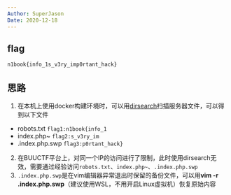 ```yaml
---
Author: SuperJason
Date: 2020-12-18
---
```


## flag
`n1book{info_1s_v3ry_imp0rtant_hack}`

## 思路
1. 在本机上使用docker构建环境时，可以用[dirsearch](https://github.com/maurosoria/dirsearch)扫描服务器文件，可以得到以下文件
- robots.txt  `flag1:n1book{info_1`
- index.php~  `flag2:s_v3ry_im`
- .index.php.swp  `flag3:p0rtant_hack}`

2. 在BUUCTF平台上，对同一个IP的访问进行了限制，此时使用dirsearch无效，需要通过经验访问`robots.txt`、`index.php~`、`.index.php.swp`
3. `.index.php.swp`是在vim编辑器异常退出时保留的备份文件，可以用**vim -r .index.php.swp**（建议使用WSL，不用开启Linux虚拟机）恢复原始内容

